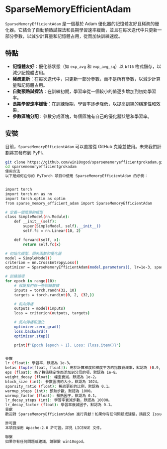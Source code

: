 # SparseMemoryEfficientAdam

`SparseMemoryEfficientAdam` 是一個基於 Adam 優化器的記憶體友好且稀疏的優化器。它結合了自動預熱試探法和長期學習速率緩衝，並且在每次迭代中只更新一部分參數，以減少計算量和記憶體占用，從而加快訓練速度。

## 特點

- **記憶體友好**：優化器狀態（如 `exp_avg` 和 `exp_avg_sq`）以 `bf16` 格式儲存，以減少記憶體占用。
- **稀疏更新**：在每次迭代中，只更新一部分參數，而不是所有參數，以減少計算量和記憶體占用。
- **自動預熱試探法**：在訓練初期，學習率從一個較小的值逐步增加到初始學習率。
- **長期學習速率緩衝**：在訓練後期，學習率逐步降低，以提高訓練的穩定性和效果。
- **參數區塊分配**：參數分成區塊，每個區塊有自己的優化器狀態和學習率。

## 安裝

目前，`SparseMemoryEfficientAdam` 可以直接從 GitHub 克隆並使用。未來我們計劃將其發布到 PyPI。

```bash
git clone https://github.com/win10ogod/sparsememoryefficientgrokadam.git
cd sparsememoryefficientgrokadam
使用方法
以下是如何在你的 PyTorch 項目中使用 SparseMemoryEfficientAdam 的示例：


import torch
import torch.nn as nn
import torch.optim as optim
from sparse_memory_efficient_adam import SparseMemoryEfficientAdam

# 定義一個簡單的模型
class SimpleModel(nn.Module):
    def __init__(self):
        super(SimpleModel, self).__init__()
        self.fc = nn.Linear(10, 2)

    def forward(self, x):
        return self.fc(x)

# 初始化模型、損失函數和優化器
model = SimpleModel()
criterion = nn.CrossEntropyLoss()
optimizer = SparseMemoryEfficientAdam(model.parameters(), lr=1e-3, sparsity_ratio=0.1)

# 訓練循環
for epoch in range(10):
    # 假設我們有一些訓練數據
    inputs = torch.randn(32, 10)
    targets = torch.randint(0, 2, (32,))

    # 前向傳播
    outputs = model(inputs)
    loss = criterion(outputs, targets)

    # 反向傳播和優化
    optimizer.zero_grad()
    loss.backward()
    optimizer.step()

    print(f'Epoch {epoch + 1}, Loss: {loss.item()}')


參數
lr (float): 學習率，默認為 1e-3。
betas (tuple[float, float]): 用於計算梯度和梯度平方的指數衰減率，默認為 (0.9, 0.999)。
eps (float): 為了數值穩定性而添加到分母的項，默認為 1e-8。
weight_decay (float): 權重衰減，默認為 1e-2。
block_size (int): 參數區塊的大小，默認為 1024。
sparsity_ratio (float): 稀疏更新的比例，默認為 0.1。
warmup_steps (int): 預熱步數，默認為 1000。
warmup_factor (float): 預熱因子，默認為 0.1。
lr_decay_steps (int): 學習率衰減步數，默認為 10000。
lr_decay_factor (float): 學習率衰減因子，默認為 0.1。
貢獻
歡迎對 SparseMemoryEfficientAdam 進行貢獻！如果你有任何問題或建議，請提交 Issue 或 Pull Request。

許可證
本項目採用 Apache-2.0 許可證。詳見 LICENSE 文件。

聯繫
如果你有任何問題或建議，請聯繫 win10ogod。
